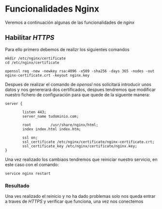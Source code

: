 # Funcionalidades Nginx
Veremos a continuación algunas de las funcionalidades de _nginx_

## Habilitar _HTTPS_
Para ello primero debemos de realizr los siguientes comandos
~~~
mkdir /etc/nginx/certificate
cd /etc/nginx/certificate

openssl req -new -newkey rsa:4096 -x509 -sha256 -days 365 -nodes -out nginx-certificate.crt -keyout nginx.key
~~~
Despues de realizar el comando de _openssl_ nos solicitará introducir unos datos y nos genererará dos certificados, despues tendremos que modificar nuestro fichero de configuración para que quede de la siguente manera:
~~~
server {

        listen 443;
        server_name tudominio.com;

        root         /usr/share/nginx/html;
        index index.html index.htm;

        ssl on;
        ssl_certificate /etc/nginx/certificate/nginx-certificate.crt;
        ssl_certificate_key /etc/nginx/certificate/nginx.key;
}
~~~
Una vez realizado los cambiaos tendremos que reiniciar nuestro servicio, en este caso con el comando:
~~~
service nginx restart
~~~

### Resultado
Una ves realizado el reinicio y no ha dado problemas solo nos queda entrar a traves de _HTTPS_ y verificar que funciona, una vez nos conectemos  

